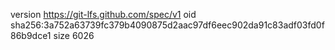 version https://git-lfs.github.com/spec/v1
oid sha256:3a752a63739fc379b4090875d2aac97df6eec902da91c83adf03fd0f86b9dce1
size 6026
